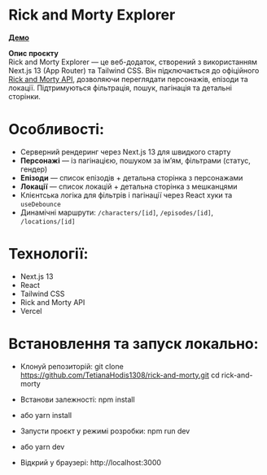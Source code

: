 # Rick and Morty Explorer
[**Демо**](https://rick-and-morty-yrgq.vercel.app/)

**Опис проєкту**  
Rick and Morty Explorer — це веб-додаток, створений з використанням Next.js 13 (App Router) та Tailwind CSS. Він підключається до офіційного [Rick and Morty API](https://rickandmortyapi.com), дозволяючи переглядати персонажів, епізоди та локації. Підтримуються фільтрація, пошук, пагінація та детальні сторінки.


# Особливості:

- Серверний рендеринг через Next.js 13 для швидкого старту
- **Персонажі** — із пагінацією, пошуком за ім’ям, фільтрами (статус, гендер)
- **Епізоди** — список епізодів + детальна сторінка з персонажами
- **Локації** — список локацій + детальна сторінка з мешканцями
- Клієнтська логіка для фільтрів і пагінації через React хуки та `useDebounce`
- Динамічні маршрути: `/characters/[id]`, `/episodes/[id]`, `/locations/[id]`


# Технології: 
- Next.js 13
- React
- Tailwind CSS
- Rick and Morty API
- Vercel


# Встановлення та запуск локально: 

- Клонуй репозиторій:
git clone https://github.com/TetianaHodis1308/rick-and-morty.git
cd rick-and-morty

- Встанови залежності:
npm install
* або
yarn install

- Запусти проєкт у режимі розробки:
npm run dev
* або
yarn dev

- Відкрий у браузері:
http://localhost:3000